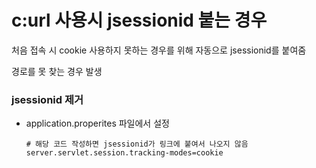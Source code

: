 # c:url 사용시 jsessionid 붙는 경우

처음 접속 시 cookie 사용하지 못하는 경우를 위해 자동으로 jsessionid를 붙여줌

경로를 못 찾는 경우 발생



### jsessionid 제거

- application.properites 파일에서 설정

  ```properties
  # 해당 코드 작성하면 jsessionid가 링크에 붙여서 나오지 않음
  server.servlet.session.tracking-modes=cookie
  ```

  